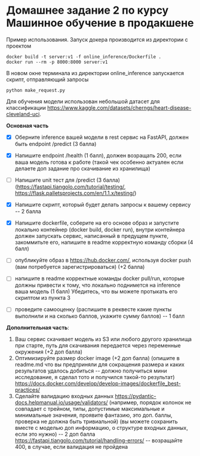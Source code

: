 # Домашнее задание 2 по курсу Машинное обучение в продакшене

Пример использования. Запуск докера производится из директории с проектом

~~~
docker build -t server:v1 -f online_inference/Dockerfile .
docker run --rm -p 8000:8000 server:v1
~~~

В новом окне терминала из директории online_inference запускается скрипт, отправляющий запросы
~~~
python make_request.py 
~~~

Для обучения модели использован небольшой датасет для классификации https://www.kaggle.com/datasets/cherngs/heart-disease-cleveland-uci.

**Основная часть**

- [x] Оберните inference вашей модели в rest сервис на FastAPI, должен быть endpoint /predict (3 балла)
- [x] Напишите endpoint /health (1 балл), должен возращать 200, если ваша модель готова к работе (такой чек особенно актуален если делаете доп задание про скачивание из хранилища) 
- [ ] Напишите unit тест для /predict  (3 балла) (https://fastapi.tiangolo.com/tutorial/testing/, https://flask.palletsprojects.com/en/1.1.x/testing/)

- [x] Напишите скрипт, который будет делать запросы к вашему сервису -- 2 балла

- [x] Напишите dockerfile, соберите на его основе образ и запустите локально контейнер (docker build, docker run), внутри контейнера должен запускать сервис, написанный в предущем пункте, закоммитьте его, напишите в readme корректную команду сборки (4 балл)

- [ ] опубликуйте образ в https://hub.docker.com/, используя docker push (вам потребуется зарегистрироваться) (+2 балла)

- [ ] напишите в readme корректные команды docker pull/run, которые должны привести к тому, что локально поднимется на inference ваша модель (1 балл)
   Убедитесь, что вы можете протыкать его скриптом из пункта 3

- [ ] проведите самооценку (распишите в реквесте какие пункты выполнили и на сколько баллов, укажите сумму баллов) -- 1 балл

**Дополнительная часть**: 
1) Ваш сервис скачивает модель из S3 или любого другого хранилища при старте, путь для скачивания передается через переменные окружения (+2 доп балла)
2) Оптимизируйте размер docker image (+2 доп балла) (опишите в readme.md что вы предприняли для сокращения размера и каких результатов удалось добиться -- должно получиться мини исследование, я сделал тото и получился такой-то результат)
https://docs.docker.com/develop/develop-images/dockerfile_best-practices/
3) Сделайте валидацию входных данных https://pydantic-docs.helpmanual.io/usage/validators/
    (например, порядок колонок не совпадает с трейном, типы, допустимые максимальные и минимальные значения, проявите фантазию, это доп. баллы, проверка не должна быть тривиальной)  (вы можете сохранить вместе с моделью доп информацию, о структуре входных данных, если это нужно) -- 2 доп балла
https://fastapi.tiangolo.com/tutorial/handling-errors/ -- возращайте 400, в случае, если валидация не пройдена
